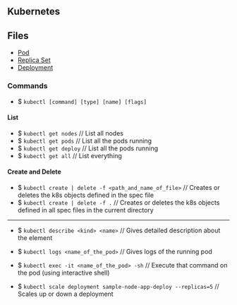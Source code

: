 ## Kubernetes

## Files

-   [Pod](https://github.com/ArianRai/Documentation/blob/main/DevOps/Kubernetes/Kubernetes-files/1-sample-pod.yml)
-   [Replica Set](https://github.com/ArianRai/Documentation/blob/main/DevOps/Kubernetes/Kubernetes-files/2-sample-replica-set.yml)
-   [Deployment](https://github.com/ArianRai/Documentation/blob/main/DevOps/Kubernetes/Kubernetes-files/3-sample-deploy.yml)

### Commands

-   $ `kubectl [command] [type] [name] [flags]`

#### List

-   $ `kubectl get nodes` // List all nodes
-   $ `kubectl get pods` // List all the pods running
-   $ `kubectl get deploy` // List all the pods running
-   $ `kubectl get all` // List everything

#### Create and Delete

-   $ `kubectl create | delete -f <path_and_name_of_file>` // Creates or deletes the k8s objects defined in the spec file
-   $ `kubectl create | delete -f .` // Creates or deletes the k8s objects defined in all spec files in the current directory

---

-   $ `kubectl describe <kind> <name>` // Gives detailed description about the element

-   $ `kubectl logs <name_of_the_pod>` // Gives logs of the running pod

-   $ `kubectl exec -it <name_of_the_pod> -sh` // Execute that command on the pod (using interactive shell)

-   $ `kubectl scale deployment sample-node-app-deploy --replicas=5` // Scales up or down a deployment
